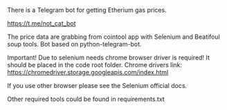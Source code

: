 There is a Telegram bot for getting Etherium gas prices.

https://t.me/not_cat_bot

The price data are grabbing from cointool app with Selenium and Beatifoul soup tools.
Bot based on python-telegram-bot.

Important!
Due to selenium needs chrome browser driver is required!
It should be placed in the code root folder.
Chrome drivers link: https://chromedriver.storage.googleapis.com/index.html

If you use other browser please see the Selenium official docs.

Other required tools could be found in requirements.txt
